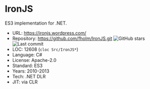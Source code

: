 # IronJS

ES3 implementation for .NET.

* URL:        https://ironjs.wordpress.com/
* Repository: https://github.com/fholm/IronJS.git <img src="https://img.shields.io/github/stars/fholm/IronJS?label=&style=flat-square" alt="GitHub stars" title="GitHub stars"><img src="https://img.shields.io/github/last-commit/fholm/IronJS?label=&style=flat-square" alt="Last commit" title="Last commit">
* LOC:        12608 (`cloc Src/IronJS*`)
* Language:   C#
* License:    Apache-2.0
* Standard:   ES3
* Years:      2010-2013
* Tech:       .NET DLR
* JIT:        via CLR
